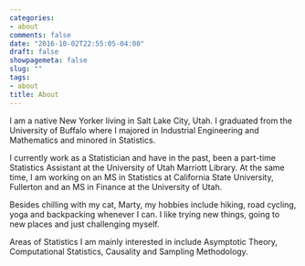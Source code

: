 ```yaml
---
categories:
- about
comments: false
date: "2016-10-02T22:55:05-04:00"
draft: false
showpagemeta: false
slug: ""
tags:
- about
title: About
---
```


I am a native New Yorker living in Salt Lake City, Utah. I graduated from the University of Buffalo where I majored in Industrial Engineering and Mathematics and minored in Statistics. 

I currently work as a Statistician and have in the past, been a part-time Statistics Assistant at the University of Utah Marriott Library. At the same time, I am working on an MS in Statistics at California State University, Fullerton and an MS in Finance at the University of Utah. 

Besides chilling with my cat, Marty, my hobbies include hiking, road cycling, yoga and backpacking whenever I can. I like trying new things, going to new places and just challenging myself.

Areas of Statistics I am mainly interested in include Asymptotic Theory, Computational Statistics, Causality and Sampling Methodology.

